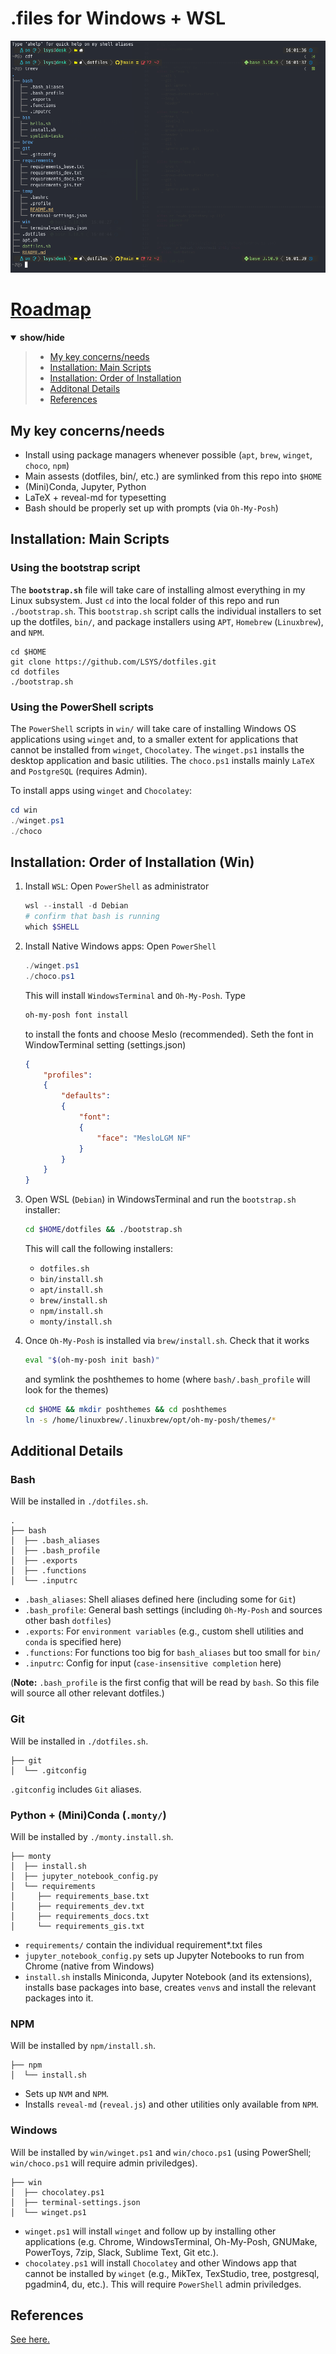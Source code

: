 # .files for Windows + WSL
![alt text](misc/img/mugshot.png)

<!---------------------- TABLE OF CONTENT ---------------------->
# [Roadmap](#roadmap)
<details open><summary><b>show/hide</b></summary><p>

> - [My key concerns/needs](#my-key-concernsneeds)
> - [Installation: Main Scripts](#installation-main-scripts)
> - [Installation: Order of Installation](#installation-order-of-installation-win)
> - [Additonal Details](#additional-details)
> - [References](#references)
</p></details><p></p>

## My key concerns/needs

* Install using package managers whenever possible (`apt`, `brew`, `winget`, `choco`, `npm`)
* Main assests (dotfiles, bin/, etc.) are symlinked from this repo into `$HOME`
* (Mini)Conda, Jupyter, Python
* LaTeX + reveal-md for typesetting
* Bash should be properly set up with prompts (via `Oh-My-Posh`)

## Installation: Main Scripts

### Using the bootstrap script
The **`bootstrap.sh`** file will take care of installing almost everything in my Linux subsystem. Just `cd` into the local folder of this repo and run `./bootstrap.sh`. This `bootstrap.sh` script calls the individual installers to set up the dotfiles, `bin/`, and package installers using `APT`, `Homebrew` (`Linuxbrew`), and `NPM`.

```shell
cd $HOME 
git clone https://github.com/LSYS/dotfiles.git
cd dotfiles
./bootstrap.sh
```

### Using the PowerShell scripts
The `PowerShell` scripts in `win/` will take care of installing Windows OS applications using `winget` and, to a smaller extent for applications that cannot be installed from `winget`, `Chocolatey`. The `winget.ps1` installs the desktop application and basic utilities. The `choco.ps1` installs mainly `LaTeX` and `PostgreSQL` (requires Admin).

To install apps using `winget` and `Chocolatey`:
```PowerShell
cd win
./winget.ps1
./choco
```

## Installation: Order of Installation (Win)

1. Install `WSL`: Open `PowerShell` as administrator 
    ```PowerShell
    wsl --install -d Debian
    # confirm that bash is running
    which $SHELL
    ```
  
1. Install Native Windows apps: Open `PowerShell`
    ```PowerShell
    ./winget.ps1
    ./choco.ps1
    ```
    This will install `WindowsTerminal` and `Oh-My-Posh`. Type
    ```PowerShell
    oh-my-posh font install
    ```
    to install the fonts and choose Meslo (recommended). Seth the font in WindowTerminal setting (settings.json)
    ```json
    {
        "profiles":
        {
            "defaults":
            {
                "font":
                {
                    "face": "MesloLGM NF"
                }
            }
        }
    }
    ```
3. Open WSL (`Debian`) in WindowsTerminal and run the `bootstrap.sh` installer:
    ```bash
    cd $HOME/dotfiles && ./bootstrap.sh
    ```
    This will call the following installers:
    * `dotfiles.sh`
    * `bin/install.sh`
    * `apt/install.sh`
    * `brew/install.sh`
    * `npm/install.sh`
    * `monty/install.sh`

4. Once `Oh-My-Posh` is installed via `brew/install.sh`. Check that it works
    ```bash
    eval "$(oh-my-posh init bash)"
    ```
    and symlink the poshthemes to home (where `bash/.bash_profile` will look for the themes)
    ```bash
    cd $HOME && mkdir poshthemes && cd poshthemes
    ln -s /home/linuxbrew/.linuxbrew/opt/oh-my-posh/themes/* 
    ```

## Additional Details

### Bash

Will be installed in `./dotfiles.sh`.
```console
.
├── bash
│  ├── .bash_aliases
│  ├── .bash_profile
│  ├── .exports
│  ├── .functions
│  └── .inputrc
```

* `.bash_aliases`: Shell aliases defined here (including some for `Git`)
* `.bash_profile`: General bash settings (including `Oh-My-Posh` and sources other bash `dotfiles`)
* `.exports`: For `environment variables` (e.g., custom shell utilities and `conda` is specified here)
* `.functions`: For functions too big for `bash_aliases` but too small for `bin/`
* `.inputrc`: Config for input (`case-insensitive completion` here) 

(**Note:** `.bash_profile` is the first config that will be read by `bash`. So this file will source all other relevant dotfiles.)

### Git

Will be installed in `./dotfiles.sh`.

```Console
├── git
│  └── .gitconfig
```

`.gitconfig` includes `Git` aliases.

### Python + (Mini)Conda (`.monty/`)

Will be installed by `./monty.install.sh`.
```console
├── monty
│  ├── install.sh
│  ├── jupyter_notebook_config.py
│  └── requirements
│     ├── requirements_base.txt
│     ├── requirements_dev.txt
│     ├── requirements_docs.txt
│     └── requirements_gis.txt
```

* `requirements/` contain the individual requirement*.txt files
* `jupyter_notebook_config.py` sets up Jupyter Notebooks to run from Chrome (native from Windows)
* `install.sh` installs Miniconda, Jupyter Notebook (and its extensions), installs base packages into base, creates `venv`s and install the relevant packages into it.

### NPM

Will be installed by `npm/install.sh`.
```console
├── npm
│  └── install.sh
```

* Sets up `NVM` and `NPM`. 
* Installs `reveal-md` (`reveal.js`) and other utilities only available from `NPM`.

### Windows

Will be installed by `win/winget.ps1` and `win/choco.ps1` (using PowerShell; `win/choco.ps1` will require admin priviledges).

```console
├── win
│  ├── chocolatey.ps1
│  ├── terminal-settings.json
│  └── winget.ps1
```

* `winget.ps1` will install `winget` and follow up by installing other applications (e.g. Chrome, WindowsTerminal, Oh-My-Posh, GNUMake, PowerToys, 7zip, Slack, Sublime Text, Git etc.).
* `chocolatey.ps1` will install `Chocolatey` and other Windows app that cannot be installed by `winget` (e.g., MikTex, TexStudio, tree, postgresql, pgadmin4, du, etc.). This will require `PowerShell` admin priviledges. 


## References

[See here.](https://github.com/LSYS/dotfiles/blob/main/misc/references.md)
